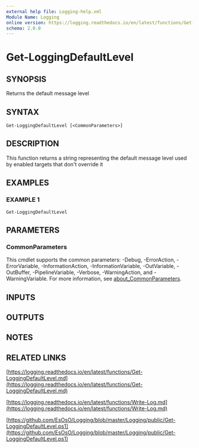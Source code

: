 ```yaml
---
external help file: Logging-help.xml
Module Name: Logging
online version: https://logging.readthedocs.io/en/latest/functions/Get-LoggingDefaultLevel.md
schema: 2.0.0
---
```


# Get-LoggingDefaultLevel

## SYNOPSIS
Returns the default message level

## SYNTAX

```
Get-LoggingDefaultLevel [<CommonParameters>]
```

## DESCRIPTION
This function returns a string representing the default message level used by enabled targets that don't override it

## EXAMPLES

### EXAMPLE 1
```
Get-LoggingDefaultLevel
```

## PARAMETERS

### CommonParameters
This cmdlet supports the common parameters: -Debug, -ErrorAction, -ErrorVariable, -InformationAction, -InformationVariable, -OutVariable, -OutBuffer, -PipelineVariable, -Verbose, -WarningAction, and -WarningVariable. For more information, see [about_CommonParameters](http://go.microsoft.com/fwlink/?LinkID=113216).

## INPUTS

## OUTPUTS

## NOTES

## RELATED LINKS

[https://logging.readthedocs.io/en/latest/functions/Get-LoggingDefaultLevel.md](https://logging.readthedocs.io/en/latest/functions/Get-LoggingDefaultLevel.md)

[https://logging.readthedocs.io/en/latest/functions/Write-Log.md](https://logging.readthedocs.io/en/latest/functions/Write-Log.md)

[https://github.com/EsOsO/Logging/blob/master/Logging/public/Get-LoggingDefaultLevel.ps1](https://github.com/EsOsO/Logging/blob/master/Logging/public/Get-LoggingDefaultLevel.ps1)

